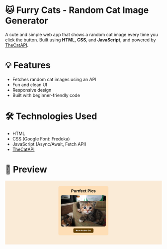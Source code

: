 # 🐱 Furry Cats - Random Cat Image Generator

A cute and simple web app that shows a random cat image every time you click the button. Built using **HTML**, **CSS**, and **JavaScript**, and powered by [TheCatAPI](https://thecatapi.com/).

# 💡 Features
- Fetches random cat images using an API
- Fun and clean UI
- Responsive design
- Built with beginner-friendly code


# 🛠️ Technologies Used
- HTML
- CSS (Google Font: Fredoka)
- JavaScript (Async/Await, Fetch API)
- [TheCatAPI](https://thecatapi.com/)

# 📸 Preview
![Screenshot](preview.png)
